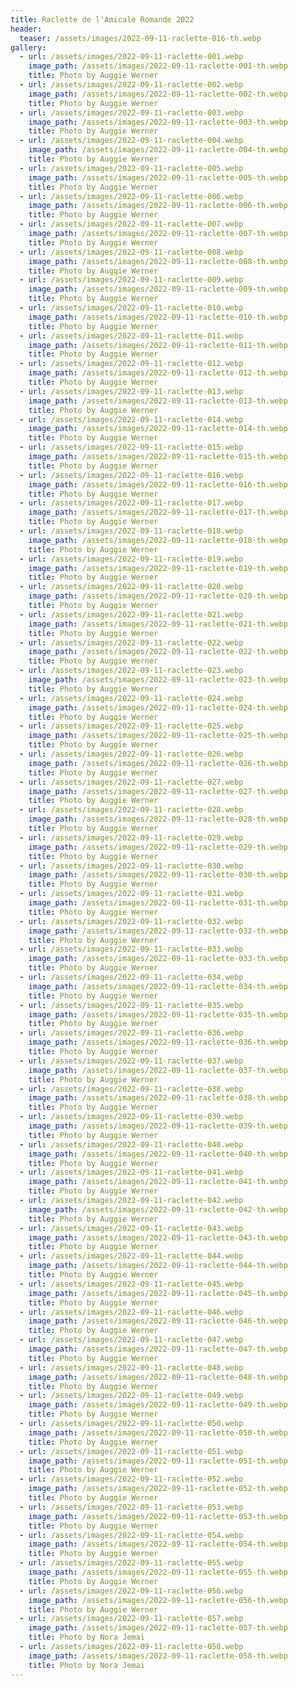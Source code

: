 ```yaml
---
title: Raclette de l'Amicale Romande 2022
header:
  teaser: /assets/images/2022-09-11-raclette-016-th.webp
gallery:
  - url: /assets/images/2022-09-11-raclette-001.webp
    image_path: /assets/images/2022-09-11-raclette-001-th.webp
    title: Photo by Auggie Werner
  - url: /assets/images/2022-09-11-raclette-002.webp
    image_path: /assets/images/2022-09-11-raclette-002-th.webp
    title: Photo by Auggie Werner
  - url: /assets/images/2022-09-11-raclette-003.webp
    image_path: /assets/images/2022-09-11-raclette-003-th.webp
    title: Photo by Auggie Werner
  - url: /assets/images/2022-09-11-raclette-004.webp
    image_path: /assets/images/2022-09-11-raclette-004-th.webp
    title: Photo by Auggie Werner
  - url: /assets/images/2022-09-11-raclette-005.webp
    image_path: /assets/images/2022-09-11-raclette-005-th.webp
    title: Photo by Auggie Werner
  - url: /assets/images/2022-09-11-raclette-006.webp
    image_path: /assets/images/2022-09-11-raclette-006-th.webp
    title: Photo by Auggie Werner
  - url: /assets/images/2022-09-11-raclette-007.webp
    image_path: /assets/images/2022-09-11-raclette-007-th.webp
    title: Photo by Auggie Werner
  - url: /assets/images/2022-09-11-raclette-008.webp
    image_path: /assets/images/2022-09-11-raclette-008-th.webp
    title: Photo by Auggie Werner
  - url: /assets/images/2022-09-11-raclette-009.webp
    image_path: /assets/images/2022-09-11-raclette-009-th.webp
    title: Photo by Auggie Werner
  - url: /assets/images/2022-09-11-raclette-010.webp
    image_path: /assets/images/2022-09-11-raclette-010-th.webp
    title: Photo by Auggie Werner
  - url: /assets/images/2022-09-11-raclette-011.webp
    image_path: /assets/images/2022-09-11-raclette-011-th.webp
    title: Photo by Auggie Werner
  - url: /assets/images/2022-09-11-raclette-012.webp
    image_path: /assets/images/2022-09-11-raclette-012-th.webp
    title: Photo by Auggie Werner
  - url: /assets/images/2022-09-11-raclette-013.webp
    image_path: /assets/images/2022-09-11-raclette-013-th.webp
    title: Photo by Auggie Werner
  - url: /assets/images/2022-09-11-raclette-014.webp
    image_path: /assets/images/2022-09-11-raclette-014-th.webp
    title: Photo by Auggie Werner
  - url: /assets/images/2022-09-11-raclette-015.webp
    image_path: /assets/images/2022-09-11-raclette-015-th.webp
    title: Photo by Auggie Werner
  - url: /assets/images/2022-09-11-raclette-016.webp
    image_path: /assets/images/2022-09-11-raclette-016-th.webp
    title: Photo by Auggie Werner
  - url: /assets/images/2022-09-11-raclette-017.webp
    image_path: /assets/images/2022-09-11-raclette-017-th.webp
    title: Photo by Auggie Werner
  - url: /assets/images/2022-09-11-raclette-018.webp
    image_path: /assets/images/2022-09-11-raclette-018-th.webp
    title: Photo by Auggie Werner
  - url: /assets/images/2022-09-11-raclette-019.webp
    image_path: /assets/images/2022-09-11-raclette-019-th.webp
    title: Photo by Auggie Werner
  - url: /assets/images/2022-09-11-raclette-020.webp
    image_path: /assets/images/2022-09-11-raclette-020-th.webp
    title: Photo by Auggie Werner
  - url: /assets/images/2022-09-11-raclette-021.webp
    image_path: /assets/images/2022-09-11-raclette-021-th.webp
    title: Photo by Auggie Werner
  - url: /assets/images/2022-09-11-raclette-022.webp
    image_path: /assets/images/2022-09-11-raclette-022-th.webp
    title: Photo by Auggie Werner
  - url: /assets/images/2022-09-11-raclette-023.webp
    image_path: /assets/images/2022-09-11-raclette-023-th.webp
    title: Photo by Auggie Werner
  - url: /assets/images/2022-09-11-raclette-024.webp
    image_path: /assets/images/2022-09-11-raclette-024-th.webp
    title: Photo by Auggie Werner
  - url: /assets/images/2022-09-11-raclette-025.webp
    image_path: /assets/images/2022-09-11-raclette-025-th.webp
    title: Photo by Auggie Werner
  - url: /assets/images/2022-09-11-raclette-026.webp
    image_path: /assets/images/2022-09-11-raclette-026-th.webp
    title: Photo by Auggie Werner
  - url: /assets/images/2022-09-11-raclette-027.webp
    image_path: /assets/images/2022-09-11-raclette-027-th.webp
    title: Photo by Auggie Werner
  - url: /assets/images/2022-09-11-raclette-028.webp
    image_path: /assets/images/2022-09-11-raclette-028-th.webp
    title: Photo by Auggie Werner
  - url: /assets/images/2022-09-11-raclette-029.webp
    image_path: /assets/images/2022-09-11-raclette-029-th.webp
    title: Photo by Auggie Werner
  - url: /assets/images/2022-09-11-raclette-030.webp
    image_path: /assets/images/2022-09-11-raclette-030-th.webp
    title: Photo by Auggie Werner
  - url: /assets/images/2022-09-11-raclette-031.webp
    image_path: /assets/images/2022-09-11-raclette-031-th.webp
    title: Photo by Auggie Werner
  - url: /assets/images/2022-09-11-raclette-032.webp
    image_path: /assets/images/2022-09-11-raclette-032-th.webp
    title: Photo by Auggie Werner
  - url: /assets/images/2022-09-11-raclette-033.webp
    image_path: /assets/images/2022-09-11-raclette-033-th.webp
    title: Photo by Auggie Werner
  - url: /assets/images/2022-09-11-raclette-034.webp
    image_path: /assets/images/2022-09-11-raclette-034-th.webp
    title: Photo by Auggie Werner
  - url: /assets/images/2022-09-11-raclette-035.webp
    image_path: /assets/images/2022-09-11-raclette-035-th.webp
    title: Photo by Auggie Werner
  - url: /assets/images/2022-09-11-raclette-036.webp
    image_path: /assets/images/2022-09-11-raclette-036-th.webp
    title: Photo by Auggie Werner
  - url: /assets/images/2022-09-11-raclette-037.webp
    image_path: /assets/images/2022-09-11-raclette-037-th.webp
    title: Photo by Auggie Werner
  - url: /assets/images/2022-09-11-raclette-038.webp
    image_path: /assets/images/2022-09-11-raclette-038-th.webp
    title: Photo by Auggie Werner
  - url: /assets/images/2022-09-11-raclette-039.webp
    image_path: /assets/images/2022-09-11-raclette-039-th.webp
    title: Photo by Auggie Werner
  - url: /assets/images/2022-09-11-raclette-040.webp
    image_path: /assets/images/2022-09-11-raclette-040-th.webp
    title: Photo by Auggie Werner
  - url: /assets/images/2022-09-11-raclette-041.webp
    image_path: /assets/images/2022-09-11-raclette-041-th.webp
    title: Photo by Auggie Werner
  - url: /assets/images/2022-09-11-raclette-042.webp
    image_path: /assets/images/2022-09-11-raclette-042-th.webp
    title: Photo by Auggie Werner
  - url: /assets/images/2022-09-11-raclette-043.webp
    image_path: /assets/images/2022-09-11-raclette-043-th.webp
    title: Photo by Auggie Werner
  - url: /assets/images/2022-09-11-raclette-044.webp
    image_path: /assets/images/2022-09-11-raclette-044-th.webp
    title: Photo by Auggie Werner
  - url: /assets/images/2022-09-11-raclette-045.webp
    image_path: /assets/images/2022-09-11-raclette-045-th.webp
    title: Photo by Auggie Werner
  - url: /assets/images/2022-09-11-raclette-046.webp
    image_path: /assets/images/2022-09-11-raclette-046-th.webp
    title: Photo by Auggie Werner
  - url: /assets/images/2022-09-11-raclette-047.webp
    image_path: /assets/images/2022-09-11-raclette-047-th.webp
    title: Photo by Auggie Werner
  - url: /assets/images/2022-09-11-raclette-048.webp
    image_path: /assets/images/2022-09-11-raclette-048-th.webp
    title: Photo by Auggie Werner
  - url: /assets/images/2022-09-11-raclette-049.webp
    image_path: /assets/images/2022-09-11-raclette-049-th.webp
    title: Photo by Auggie Werner
  - url: /assets/images/2022-09-11-raclette-050.webp
    image_path: /assets/images/2022-09-11-raclette-050-th.webp
    title: Photo by Auggie Werner
  - url: /assets/images/2022-09-11-raclette-051.webp
    image_path: /assets/images/2022-09-11-raclette-051-th.webp
    title: Photo by Auggie Werner
  - url: /assets/images/2022-09-11-raclette-052.webp
    image_path: /assets/images/2022-09-11-raclette-052-th.webp
    title: Photo by Auggie Werner
  - url: /assets/images/2022-09-11-raclette-053.webp
    image_path: /assets/images/2022-09-11-raclette-053-th.webp
    title: Photo by Auggie Werner
  - url: /assets/images/2022-09-11-raclette-054.webp
    image_path: /assets/images/2022-09-11-raclette-054-th.webp
    title: Photo by Auggie Werner
  - url: /assets/images/2022-09-11-raclette-055.webp
    image_path: /assets/images/2022-09-11-raclette-055-th.webp
    title: Photo by Auggie Werner
  - url: /assets/images/2022-09-11-raclette-056.webp
    image_path: /assets/images/2022-09-11-raclette-056-th.webp
    title: Photo by Auggie Werner
  - url: /assets/images/2022-09-11-raclette-057.webp
    image_path: /assets/images/2022-09-11-raclette-057-th.webp
    title: Photo by Nora Jemai
  - url: /assets/images/2022-09-11-raclette-058.webp
    image_path: /assets/images/2022-09-11-raclette-058-th.webp
    title: Photo by Nora Jemai
---
```

